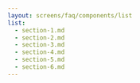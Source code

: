 ```yaml
---
layout: screens/faq/components/list
list:
  - section-1.md
  - section-2.md
  - section-3.md
  - section-4.md
  - section-5.md
  - section-6.md
---
```

